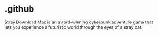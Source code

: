 # .github
Stray Download Mac is an award-winning cyberpunk adventure game that lets you experience a futuristic world through the eyes of a stray cat.
